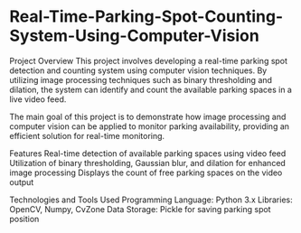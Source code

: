 # Real-Time-Parking-Spot-Counting-System-Using-Computer-Vision
Project Overview
This project involves developing a real-time parking spot detection and counting system using computer vision techniques. By utilizing image processing techniques such as binary thresholding and dilation, the system can identify and count the available parking spaces in a live video feed.

The main goal of this project is to demonstrate how image processing and computer vision can be applied to monitor parking availability, providing an efficient solution for real-time monitoring.

Features
Real-time detection of available parking spaces using video feed
Utilization of binary thresholding, Gaussian blur, and dilation for enhanced image processing
Displays the count of free parking spaces on the video output

Technologies and Tools Used
Programming Language: Python 3.x
Libraries: OpenCV, Numpy, CvZone
Data Storage: Pickle for saving parking spot position
